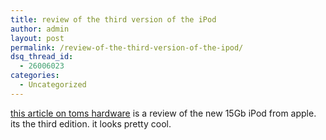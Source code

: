 ```yaml
---
title: review of the third version of the iPod
author: admin
layout: post
permalink: /review-of-the-third-version-of-the-ipod/
dsq_thread_id:
  - 26006023
categories:
  - Uncategorized
---
```

[this article on toms hardware][1] is a review of the new 15Gb iPod from apple. its the third edition. it looks pretty cool.

 [1]: http://www.tomshardware.com/mobile/20030911/index.html